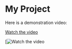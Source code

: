 # My Project

Here is a demonstration video:

[Watch the video](https://github.com/HananPilakkadan/chatGPT-writer-extension/edit/main/ChatGPT_writer.mp4)

[![Watch the video](https://www.youtube.com/watch?v=o5kJqkiDMAM)


